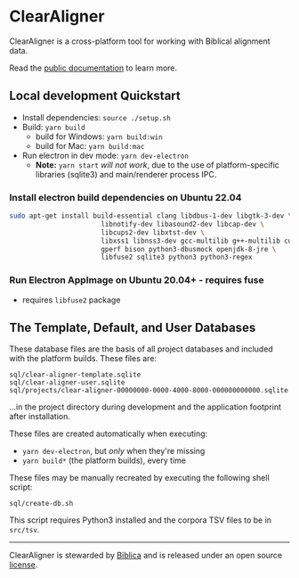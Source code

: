 # ClearAligner

ClearAligner is a cross-platform tool for working with Biblical alignment data.

Read the [public documentation](https://biblica.gitbook.io/clear-aligner) to learn more.

## Local development Quickstart

- Install dependencies: `source ./setup.sh`
- Build: `yarn build`
  - build for Windows: `yarn build:win`
  - build for Mac: `yarn build:mac`
- Run electron in dev mode: `yarn dev-electron`
  - **Note:** `yarn start` _will not work_, due to the use of platform-specific
    libraries (sqlite3) and main/renderer process IPC.

### Install electron build dependencies on Ubuntu 22.04

```bash
sudo apt-get install build-essential clang libdbus-1-dev libgtk-3-dev \
                       libnotify-dev libasound2-dev libcap-dev \
                       libcups2-dev libxtst-dev \
                       libxss1 libnss3-dev gcc-multilib g++-multilib curl \
                       gperf bison python3-dbusmock openjdk-8-jre \
                       libfuse2 sqlite3 python3 python3-regex
```

### Run Electron AppImage on Ubuntu 20.04+ - requires fuse

- requires `libfuse2` package

## The Template, Default, and User Databases

These database files are the basis of all project databases and included with the platform
builds. These files are:

```
sql/clear-aligner-template.sqlite
sql/clear-aligner-user.sqlite
sql/projects/clear-aligner-00000000-0000-4000-8000-000000000000.sqlite
```

...in the project directory during development and the application footprint after
installation.

These files are created automatically when executing:
- `yarn dev-electron`, but _only_ when they're missing
- `yarn build*` (the platform builds), every time

These files may be manually recreated by executing the following shell script:
```
sql/create-db.sh
```

This script requires Python3 installed and the corpora TSV files to be in `src/tsv`.

---

ClearAligner is stewarded by [Biblica](https://biblica.com) and is released under an open source [license](LICENSE).
